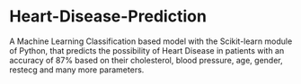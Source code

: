 # Heart-Disease-Prediction

A Machine Learning Classification based model with the Scikit-learn module of Python, that predicts the possibility of Heart Disease in patients with an accuracy of 87% based on their cholesterol, blood pressure, age, gender, restecg and many more parameters.